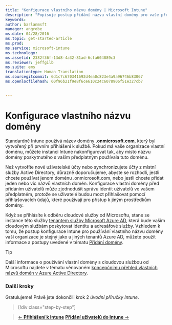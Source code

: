 ```yaml
---
title: "Konfigurace vlastního názvu domény | Microsoft Intune"
description: "Popisuje postup přidání názvu vlastní domény pro vaše předplatné Intune."
keywords: 
author: barlanmsft
manager: angrobe
ms.date: 04/28/2016
ms.topic: get-started-article
ms.prod: 
ms.service: microsoft-intune
ms.technology: 
ms.assetid: 2382f36f-13d8-4a32-81ad-6cfa604889c3
ms.reviewer: jeffgilb
ms.suite: ems
translationtype: Human Translation
ms.sourcegitcommit: 6d1c7c670341692d4ea0c823e4a9a96746b83067
ms.openlocfilehash: 60f96b21f9e8f6ce610c24c6078906f51e327cb7


---
```



# Konfigurace vlastního názvu domény

Standardně Intune používá název domény **<domain>.onmicrosoft.com**, který byl vytvořený při prvním přihlášení k službě. Pokud má vaše organizace vlastní doménu, můžete instanci Intune nakonfigurovat tak, aby místo názvu domény poskytnutého s vaším předplatným používala tuto doménu.

Než vytvoříte nové uživatelské účty nebo synchronizujete účty z místní služby Active Directory, důrazně doporučujeme, abyste se rozhodli, jestli chcete používat jenom doménu .onmicrosoft.com, nebo jestli chcete přidat jeden nebo víc názvů vlastních domén. Konfigurace vlastní domény před přidáním uživatelů může zjednodušit správu identit uživatelů ve vašem předplatném, protože se uživatelé budou moct přihlašovat pomocí přihlašovacích údajů, které používají pro přístup k jiným prostředkům domény.

Když se přihlásíte k odběru cloudové služby od Microsoftu, stane se instance této služby [tenantem služby Microsoft Azure AD](http://technet.microsoft.com/library/jj573650.aspx#BKMK_WhatIsAnAzureADTenant), která bude vašim cloudovým službám poskytovat identitu a adresářové služby. Vzhledem k tomu, že postup konfigurace Intune pro používání vlastního názvu domény vaší organizace je stejný jako u jiných tenantů Azure AD, můžete použít informace a postupy uvedené v tématu [Přidání domény](https://azure.microsoft.com/documentation/articles/active-directory-add-domain/).

> [!TIP]
> Další informace o používání vlastní domény s cloudovou službou od Microsoftu najdete v tématu věnovaném [koncepčnímu přehled vlastních názvů domén v Azure Active Directory](https://azure.microsoft.com/documentation/articles/active-directory-add-domain-concepts/).

### Další kroky
Gratulujeme! Právě jste dokončili krok 2 *úvodní příručky Intune*.

>[!div class="step-by-step"]

>[&larr; **Přihlášení k Intune**](.\start-with-a-paid-subscription-to-microsoft-intune-step-1.md)     [**Přidání uživatelů do Intune** &rarr;](.\start-with-a-paid-subscription-to-microsoft-intune-step-3.md)  



<!--HONumber=Aug16_HO4-->


